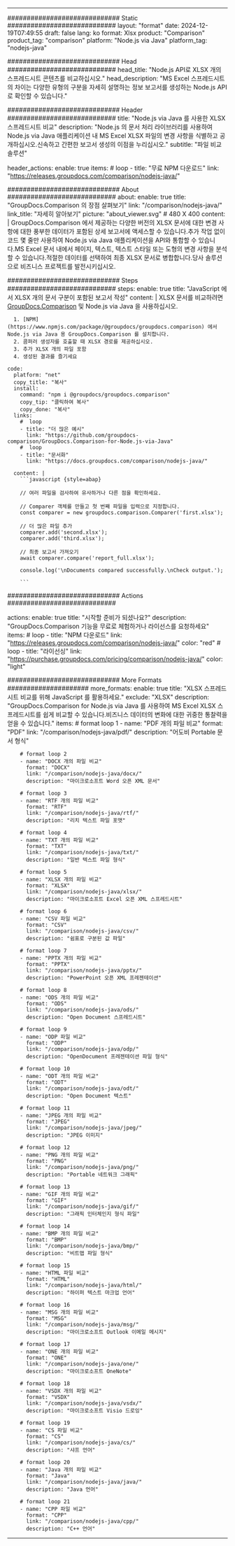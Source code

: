 
---
############################# Static ############################
layout: "format"
date:  2024-12-19T07:49:55
draft: false
lang: ko
format: Xlsx
product: "Comparison"
product_tag: "comparison"
platform: "Node.js via Java"
platform_tag: "nodejs-java"

############################# Head ############################
head_title: "Node.js API로 XLSX 개의 스프레드시트 콘텐츠를 비교하십시오."
head_description: "MS Excel 스프레드시트의 차이는 다양한 유형의 구분을 자세히 설명하는 정보 보고서를 생성하는 Node.js API로 확인할 수 있습니다."

############################# Header ############################
title: "Node.js via Java 를 사용한 XLSX 스프레드시트 비교" 
description: "Node.js 의 문서 처리 라이브러리를 사용하여 Node.js via Java 애플리케이션 내 MS Excel XLSX 파일의 변경 사항을 식별하고 공개하십시오.신속하고 간편한 보고서 생성의 이점을 누리십시오."
subtitle: "파일 비교 솔루션" 

header_actions:
  enable: true
  items:
    #  loop
    - title: "무료 NPM 다운로드"
      link: "https://releases.groupdocs.com/comparison/nodejs-java/"
      
############################# About ############################
about:
    enable: true
    title: "GroupDocs.Comparison 의 장점 살펴보기"
    link: "/comparison/nodejs-java/"
    link_title: "자세히 알아보기"
    picture: "about_viewer.svg" # 480 X 400
    content: |
       GroupDocs.Comparison 에서 제공하는 다양한 버전의 XLSX 문서에 대한 변경 사항에 대한 풍부한 데이터가 포함된 상세 보고서에 액세스할 수 있습니다.추가 작업 없이 코드 몇 줄만 사용하여 Node.js via Java 애플리케이션을 API와 통합할 수 있습니다.MS Excel 문서 내에서 페이지, 텍스트, 텍스트 스타일 또는 도형의 변경 사항을 분석할 수 있습니다.적절한 데이터를 선택하여 최종 XLSX 문서로 병합합니다.당사 솔루션으로 비즈니스 프로젝트를 발전시키십시오.

############################# Steps ############################
steps:
    enable: true
    title: "JavaScript 에서 XLSX 개의 문서 구분이 포함된 보고서 작성"
    content: |
      XLSX 문서를 비교하려면 [GroupDocs.Comparison](https://products.groupdocs.com/comparison/nodejs-java/) 및 Node.js via Java 을 사용하십시오.
      
      1. [NPM](https://www.npmjs.com/package/@groupdocs/groupdocs.comparison) 에서 Node.js via Java 용 GroupDocs.Comparison 를 설치합니다.
      2. 콤퍼러 생성자를 호출할 때 XLSX 경로를 제공하십시오.
      3. 추가 XLSX 개의 파일 포함
      4. 생성된 결과를 즐기세요
   
    code:
      platform: "net"
      copy_title: "복사"
      install:
        command: "npm i @groupdocs/groupdocs.comparison"
        copy_tip: "클릭하여 복사"
        copy_done: "복사"
      links:
        #  loop
        - title: "더 많은 예시"
          link: "https://github.com/groupdocs-comparison/GroupDocs.Comparison-for-Node.js-via-Java"
        #  loop
        - title: "문서화"
          link: "https://docs.groupdocs.com/comparison/nodejs-java/"
          
      content: |
        ```javascript {style=abap}

        // 여러 파일을 검사하여 유사하거나 다른 점을 확인하세요.

        // Comparer 객체를 만들고 첫 번째 파일을 입력으로 지정합니다.
        const comparer = new groupdocs.comparison.Comparer('first.xlsx');

        // 더 많은 파일 추가
        comparer.add('second.xlsx');
        comparer.add('third.xlsx');

        // 최종 보고서 가져오기
        await comparer.compare('report_full.xlsx');

        console.log('\nDocuments compared successfully.\nCheck output.');
        
        ```            

############################# Actions ############################

actions:
  enable: true
  title: "시작할 준비가 되셨나요?"
  description: "GroupDocs.Comparison 기능을 무료로 체험하거나 라이선스를 요청하세요"
  items:
    #  loop
    - title: "NPM 다운로드"
      link: "https://releases.groupdocs.com/comparison/nodejs-java/"
      color: "red"
        #  loop
    - title: "라이선싱"
      link: "https://purchase.groupdocs.com/pricing/comparison/nodejs-java/"
      color: "light"


############################# More Formats #####################
more_formats:
    enable: true
    title: "XLSX 스프레드시트 비교를 위해 JavaScript 를 활용하세요."
    exclude: "XLSX"
    description: "GroupDocs.Comparison for Node.js via Java 를 사용하여 MS Excel XLSX 스프레드시트를 쉽게 비교할 수 있습니다.비즈니스 데이터의 변화에 대한 귀중한 통찰력을 얻을 수 있습니다."
    items: 
        # format loop 1
        - name: "PDF 개의 파일 비교"
          format: "PDF"
          link: "/comparison/nodejs-java/pdf/"
          description: "어도비 Portable 문서 형식"

        # format loop 2
        - name: "DOCX 개의 파일 비교"
          format: "DOCX"
          link: "/comparison/nodejs-java/docx/"
          description: "마이크로소프트 Word 오픈 XML 문서"

        # format loop 3
        - name: "RTF 개의 파일 비교"
          format: "RTF"
          link: "/comparison/nodejs-java/rtf/"
          description: "리치 텍스트 파일 포맷"

        # format loop 4
        - name: "TXT 개의 파일 비교"
          format: "TXT"
          link: "/comparison/nodejs-java/txt/"
          description: "일반 텍스트 파일 형식"

        # format loop 5
        - name: "XLSX 개의 파일 비교"
          format: "XLSX"
          link: "/comparison/nodejs-java/xlsx/"
          description: "마이크로소프트 Excel 오픈 XML 스프레드시트"

        # format loop 6
        - name: "CSV 파일 비교"
          format: "CSV"
          link: "/comparison/nodejs-java/csv/"
          description: "쉼표로 구분된 값 파일"

        # format loop 7
        - name: "PPTX 개의 파일 비교"
          format: "PPTX"
          link: "/comparison/nodejs-java/pptx/"
          description: "PowerPoint 오픈 XML 프레젠테이션"

        # format loop 8
        - name: "ODS 개의 파일 비교"
          format: "ODS"
          link: "/comparison/nodejs-java/ods/"
          description: "Open Document 스프레드시트"

        # format loop 9
        - name: "ODP 파일 비교"
          format: "ODP"
          link: "/comparison/nodejs-java/odp/"
          description: "OpenDocument 프레젠테이션 파일 형식"

        # format loop 10
        - name: "ODT 개의 파일 비교"
          format: "ODT"
          link: "/comparison/nodejs-java/odt/"
          description: "Open Document 텍스트"

        # format loop 11
        - name: "JPEG 개의 파일 비교"
          format: "JPEG"
          link: "/comparison/nodejs-java/jpeg/"
          description: "JPEG 이미지"

        # format loop 12
        - name: "PNG 개의 파일 비교"
          format: "PNG"
          link: "/comparison/nodejs-java/png/"
          description: "Portable 네트워크 그래픽"

        # format loop 13
        - name: "GIF 개의 파일 비교"
          format: "GIF"
          link: "/comparison/nodejs-java/gif/"
          description: "그래픽 인터체인지 형식 파일"

        # format loop 14
        - name: "BMP 개의 파일 비교"
          format: "BMP"
          link: "/comparison/nodejs-java/bmp/"
          description: "비트맵 파일 형식"

        # format loop 15
        - name: "HTML 파일 비교"
          format: "HTML"
          link: "/comparison/nodejs-java/html/"
          description: "하이퍼 텍스트 마크업 언어"

        # format loop 16
        - name: "MSG 개의 파일 비교"
          format: "MSG"
          link: "/comparison/nodejs-java/msg/"
          description: "마이크로소프트 Outlook 이메일 메시지"

        # format loop 17
        - name: "ONE 개의 파일 비교"
          format: "ONE"
          link: "/comparison/nodejs-java/one/"
          description: "마이크로소프트 OneNote"

        # format loop 18
        - name: "VSDX 개의 파일 비교"
          format: "VSDX"
          link: "/comparison/nodejs-java/vsdx/"
          description: "마이크로소프트 Visio 드로잉"

        # format loop 19
        - name: "CS 파일 비교"
          format: "CS"
          link: "/comparison/nodejs-java/cs/"
          description: "샤프 언어"

        # format loop 20
        - name: "Java 개의 파일 비교"
          format: "Java"
          link: "/comparison/nodejs-java/java/"
          description: "Java 언어"
          
        # format loop 21
        - name: "CPP 파일 비교"
          format: "CPP"
          link: "/comparison/nodejs-java/cpp/"
          description: "C++ 언어"
---